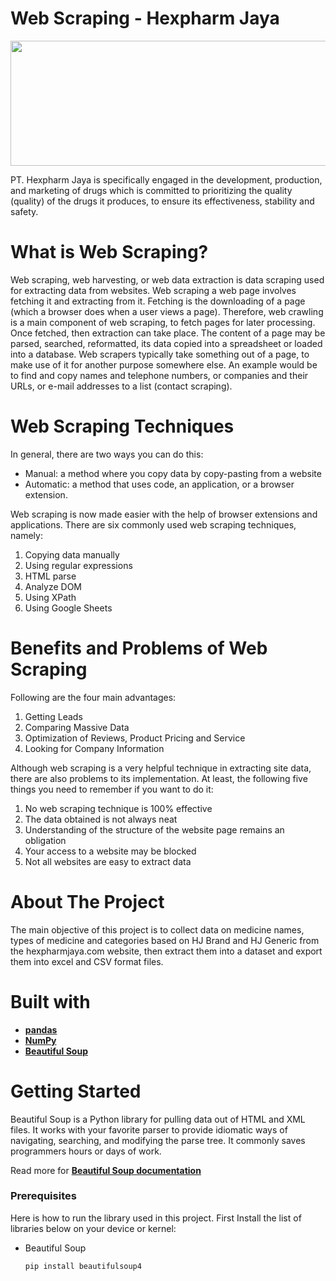 # Web Scraping - Hexpharm Jaya
<p align="center">
  <img width="800" height="200" src="https://www.hexpharmjaya.com/template/assets/images/logo.png">
</p>
PT. Hexpharm Jaya is specifically engaged in the development, production, and marketing of drugs which is committed to prioritizing the quality (quality) of the drugs it produces, to ensure its effectiveness, stability and safety.

# What is Web Scraping?
Web scraping, web harvesting, or web data extraction is data scraping used for extracting data from websites. Web scraping a web page involves fetching it and extracting from it. Fetching is the downloading of a page (which a browser does when a user views a page). Therefore, web crawling is a main component of web scraping, to fetch pages for later processing. Once fetched, then extraction can take place. The content of a page may be parsed, searched, reformatted, its data copied into a spreadsheet or loaded into a database. Web scrapers typically take something out of a page, to make use of it for another purpose somewhere else. An example would be to find and copy names and telephone numbers, or companies and their URLs, or e-mail addresses to a list (contact scraping).

# Web Scraping Techniques
In general, there are two ways you can do this:
- Manual: a method where you copy data by copy-pasting from a website
- Automatic: a method that uses code, an application, or a browser extension.

Web scraping is now made easier with the help of browser extensions and applications. There are six commonly used web scraping techniques, namely:
1. Copying data manually
2. Using regular expressions
3. HTML parse
4. Analyze DOM
5. Using XPath
6. Using Google Sheets

# Benefits and Problems of Web Scraping
Following are the four main advantages:
1. Getting Leads
2. Comparing Massive Data
3. Optimization of Reviews, Product Pricing and Service
4. Looking for Company Information

Although web scraping is a very helpful technique in extracting site data, there are also problems to its implementation. At least, the following five things you need to remember if you want to do it:
1. No web scraping technique is 100% effective
1. The data obtained is not always neat
1. Understanding of the structure of the website page remains an obligation
1. Your access to a website may be blocked
1. Not all websites are easy to extract data

# About The Project
The main objective of this project is to collect data on medicine names, types of medicine and categories based on HJ Brand and HJ Generic from the hexpharmjaya.com website, then extract them into a dataset and export them into excel and CSV format files.

# Built with
- [**pandas**](https://pandas.pydata.org/)
- [**NumPy**](https://numpy.org/)
- [**Beautiful Soup**](https://beautiful-soup-4.readthedocs.io/en/latest/)

# Getting Started
Beautiful Soup is a Python library for pulling data out of HTML and XML files. It works with your favorite parser to provide idiomatic ways of navigating, searching, and modifying the parse tree. It commonly saves programmers hours or days of work.

Read more for [**Beautiful Soup documentation**](https://beautiful-soup-4.readthedocs.io/en/latest/)

### **Prerequisites**
Here is how to run the library used in this project. First Install the list of libraries below on your device or kernel:
- Beautiful Soup <br>
  ```
  pip install beautifulsoup4
  ```
